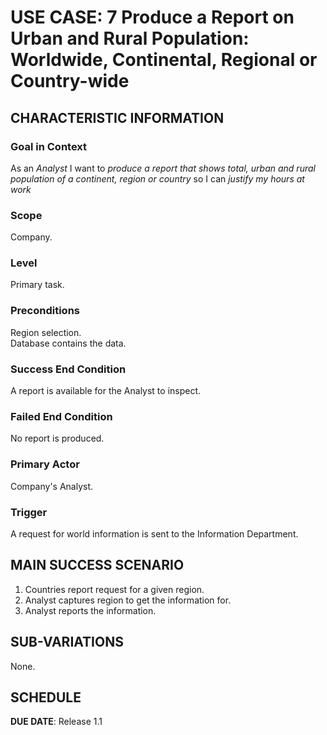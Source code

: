 # USE CASE: 7 Produce a Report on Urban and Rural Population: Worldwide, Continental, Regional or Country-wide

## CHARACTERISTIC INFORMATION

### Goal in Context

As an *Analyst* I want to *produce a report that shows total, urban and rural population of a continent, region or country* so I can *justify my hours at work*

### Scope

Company.

### Level

Primary task.

### Preconditions

Region selection.  
Database contains the data.

### Success End Condition

A report is available for the Analyst to inspect.

### Failed End Condition

No report is produced.

### Primary Actor

Company's Analyst.

### Trigger

A request for world information is sent to the Information Department.

## MAIN SUCCESS SCENARIO

1. Countries report request for a given region.
2. Analyst captures region to get the information for.
4. Analyst reports the information.

## SUB-VARIATIONS

None.

## SCHEDULE

**DUE DATE**: Release 1.1